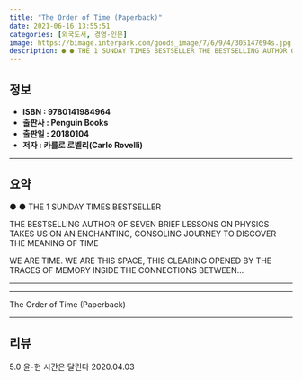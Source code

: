 ```yaml
---
title: "The Order of Time (Paperback)"
date: 2021-06-16 13:55:51
categories: [외국도서, 경영-인문]
image: https://bimage.interpark.com/goods_image/7/6/9/4/305147694s.jpg
description: ● ● THE 1 SUNDAY TIMES BESTSELLER THE BESTSELLING AUTHOR OF SEVEN BRIEF LESSONS ON PHYSICS TAKES US ON AN ENCHANTING, CONSOLING JOURNEY TO DISCOVER THE MEANI
---
```


## **정보**

- **ISBN : 9780141984964**
- **출판사 : Penguin Books**
- **출판일 : 20180104**
- **저자 : 카를로 로벨리(Carlo Rovelli)**

------



## **요약**

●  ●  THE 1 SUNDAY TIMES BESTSELLER

THE BESTSELLING AUTHOR OF SEVEN BRIEF LESSONS ON PHYSICS TAKES US ON AN ENCHANTING, CONSOLING JOURNEY TO DISCOVER THE MEANING OF TIME

WE ARE TIME. WE ARE THIS SPACE, THIS CLEARING OPENED BY THE TRACES OF MEMORY INSIDE THE CONNECTIONS BETWEEN... 

------



------


The Order of Time (Paperback) 

------


## **리뷰** 

5.0 윤-현 시간은 달린다 2020.04.03 <br/>